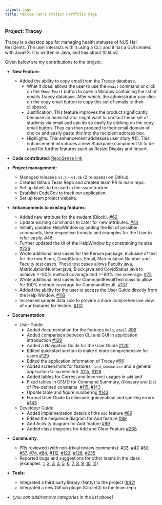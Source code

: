 ```yaml
---
layout: page
title: Malcom Tan's Project Portfolio Page
---
```


### Project: Tracey

Tracey is a desktop app for managing health statuses of NUS Hall Residents. The user interacts with it using a CLI, and it has a GUI created with JavaFX. It is written in Java, and has about 10 kLoC.

Given below are my contributions to the project.

* **New Feature**:
  * Added the ability to copy email from the Tracey database.
      * What it does: allows the user to use the `email` command or click on the `Show Email` button to open a Window containing the list of emails Tracey database. After which, the administrator can click on the copy email button to copy this set of emails to their clipboard.
      * Justification: This feature improves the product significantly because an administrator might want to contact these set of students via email and can do so easily by clicking on the copy email button. They can then proceed to their email domain of choice and easily paste this into the recipient address box.
      * Highlights: This enhancement addresses user story #15. This enhancement introduces a new Stackpane component UI to be used for further features such as Resize Display and Import.

* **Code contributed**: [RepoSense link](https://nus-cs2103-ay2122s2.github.io/tp-dashboard/?search=dannydakota&breakdown=true&sort=groupTitle&sortWithin=title&since=2022-02-18&timeframe=commit&mergegroup=&groupSelect=groupByRepos&checkedFileTypes=docs~functional-code~test-code~other)

* **Project management**:
    * Managed releases `v1.3` - `v1.3b` (2 releases) on GitHub.
    * Created Github Team Repo and created team PR to main repo.
    * Set up labels to be used in the issue tracker.
    * Establish CodeCov to track our application.
    * Set up team project website.

* **Enhancements to existing features**:
    * Added new attribute for the student (Block).  [\#62]()
    * Update existing commands to cater for new attributes. [\#44]()
    * Initially updated HelpWindow by adding the list of possible commands, their respective formats and examples for the User to refer easily. [\#46]()
    * Further updated the UI of the HelpWindow by constraining its size [\#226]()
    * Wrote additional test cases for the Person package. Inclusive of test for the new Block, CovidStatus, Email, Matriculation Number and Faculty test cases. These test cases allows Faculty.java, MatriculationNumber.java, Block.java and CovidStatus.java to achieve >=80% method coverage and >=90% line coverage. [\#75]()
    * Wrote additional test cases for CommandResultTest class to allow for 100% method coverage for CommandResult .[\#137]()
    * Added the ability for the user to access the User Guide directly from the Help Window. [\#118]()
    * Increased sample data size to provide a more comprehensive view of our features for testers. [\#131]()

* **Documentation**:
    * User Guide:
        * Added documentation for the features `help`, `email` [\#96]()
        * Added comparison between CLI and GUI in application introduction [\#129]()
        * Added a Navigation Guide for the User Guide [\#129]()
        * Edited quickstart section to make it more comprehensive for users [\#129]()
        * Edited the application information of Tracey [\#96]()
        * Added screenshots for features `find`, `summarise` and a general application Ui screenshot. [\#115](), [\#129]()
        * Added tables for Correct and Incorrect usages in `add` and
        * Fixed tables in GFMD for Command Summary, Glossary and List of Pre-defined constants. [\#115](), [\#143]()
        * Update table and figure numbering [\#143]()
        * Format User Guide to eliminate grammatical and spelling errors [\#143]()
    * Developer Guide:
        * Added implementation details of the `Add` feature [\#89]()
        * Edited the sequence diagram for Add feature [\#89]() 
        * Add Activity diagram for Add feature [\#89]()
        * Added class diagrams for Add and Clear Feature [\#268]()

* **Community**:
    * PRs reviewed (with non-trivial review comments): [\#33](), [\#47](), [\#50](), [\#57](), [\#74](), [\#84](), [\#112](), [\#122](), [\#128](), [\#235]()
    * Reported bugs and suggestions for other teams in the class (examples: [1](), [2](), [3](), [4](), [5](), [6](), [7](), [8](), [9](), [10](), [11]())
    
* **Tools**:
    * Integrated a third party library (Natty) to the project ([\#42]())
    * Integrated a new Github plugin (CircleCI) to the team repo

* _{you can add/remove categories in the list above}_
